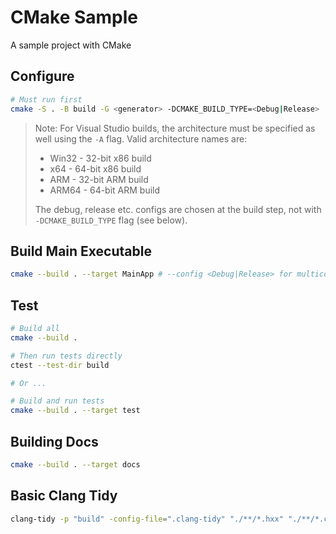 # CMake Sample

A sample project with CMake

## Configure

```sh
# Must run first
cmake -S . -B build -G <generator> -DCMAKE_BUILD_TYPE=<Debug|Release>
```

> Note: For Visual Studio builds, the architecture must be specified as well using the `-A` flag. Valid architecture names are:
>
> - Win32 - 32-bit x86 build
> - x64 - 64-bit x86 build
> - ARM - 32-bit ARM build
> - ARM64 - 64-bit ARM build
>
> The debug, release etc. configs are chosen at the build step, not with `-DCMAKE_BUILD_TYPE` flag (see below).

## Build Main Executable

```sh
cmake --build . --target MainApp # --config <Debug|Release> for multiconfig options eg. Visual Studio
```

## Test

```sh
# Build all
cmake --build .

# Then run tests directly
ctest --test-dir build

# Or ...

# Build and run tests
cmake --build . --target test
```
<!-- # Or ...

# Configure, rebuild and run tests

ctest --build-and-test . build --build-generator <generator> -DCMAKE_BUILD_TYPE=<Debug|Release>
``` -->

## Building Docs

```sh
cmake --build . --target docs
```

## Basic Clang Tidy

```sh
clang-tidy -p "build" -config-file=".clang-tidy" "./**/*.hxx" "./**/*.cxx"
```
